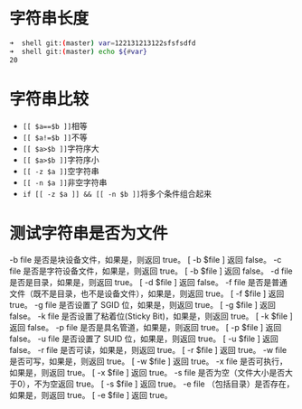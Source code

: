 # 字符串长度
```bash
➜  shell git:(master) var=122131213122sfsfsdfd
➜  shell git:(master) echo ${#var}
20
```

# 字符串比较
- `[[ $a==$b ]]`相等
- `[[ $a!=$b ]]`不等
- `[[ $a>$b ]]`字符序大
- `[[ $a>$b ]]`字符序小
- `[[ -z $a ]]`空字符串
- `[[ -n $a ]]`非空字符串
- `if [[ -z $a ]] && [[ -n $b ]]`将多个条件组合起来 

# 测试字符串是否为文件
-b file	是否是块设备文件，如果是，则返回 true。	[ -b $file ] 返回 false。
-c file	是否是字符设备文件，如果是，则返回 true。	[ -b $file ] 返回 false。
-d file	是否是目录，如果是，则返回 true。	[ -d $file ] 返回 false。
-f file	是否是普通文件（既不是目录，也不是设备文件），如果是，则返回 true。	[ -f $file ] 返回 true。
-g file	是否设置了 SGID 位，如果是，则返回 true。	[ -g $file ] 返回 false。
-k file	是否设置了粘着位(Sticky Bit)，如果是，则返回 true。	[ -k $file ] 返回 false。
-p file	是否是具名管道，如果是，则返回 true。	[ -p $file ] 返回 false。
-u file	是否设置了 SUID 位，如果是，则返回 true。	[ -u $file ] 返回 false。
-r file	是否可读，如果是，则返回 true。	[ -r $file ] 返回 true。
-w file	是否可写，如果是，则返回 true。	[ -w $file ] 返回 true。
-x file	是否可执行，如果是，则返回 true。	[ -x $file ] 返回 true。
-s file	是否为空（文件大小是否大于0），不为空返回 true。	[ -s $file ] 返回 true。
-e file	（包括目录）是否存在，如果是，则返回 true。	[ -e $file ] 返回 true。



